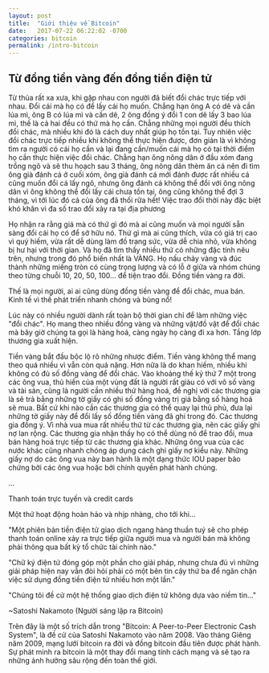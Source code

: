 ```yaml
---
layout: post
title:  "Giới thiệu về Bitcoin"
date:   2017-07-22 06:22:02 -0700
categories: bitcoin
permalink: /intro-bitcoin
---
```

## Từ đồng tiền vàng đến đồng tiền điện tử

Từ thủa rất xa xưa, khi gặp nhau con người đã biết đổi chác trực tiếp với nhau. Đổi cái mà họ có để lấy cái họ muốn. Chẳng hạn ông A có dê và cần lúa mì, ông B có lúa mì và cần dê, 2 ông đồng ý đổi 1 con dê lấy 3 bao lúa mì, thế là cả hai đều có thứ mà họ cần. Chẳng những mọi người đều thích đổi chác, mà nhiều khi đó là cách duy nhất giúp họ tồn tại. Tuy nhiên việc đổi chác trực tiếp nhiều khi không thể thực hiện được, đơn giản là vì không tìm ra người có cái họ cần và lại đang cần/muốn cái mà họ có tại thời điểm họ cần thực hiện việc đổi chác. Chẳng hạn ông nông dân ở đầu xóm đang trồng ngô và sẽ thu hoạch sau 3 tháng, ông nông dân thèm ăn cá nên đi tìm ông già đánh cá ở cuối xóm, ông già đánh cá mới đánh được rất nhiều cá cũng muốn đổi cá lấy ngô, nhưng ông đánh cá không thể đổi với ông nông dân vì ông không thể đổi lấy cái chưa tồn tại, ông cũng không thể đợi 3 tháng, vì tới lúc đó cá của ông đã thối rữa hết! Việc trao đổi thời này đặc biệt khó khăn vì đa số trao đổi xảy ra tại địa phương

Họ nhận ra rằng giá mà có thứ gì đó mà ai cũng muốn và mọi người sẵn sàng đổi cái họ có để sở hữu nó. Thứ gì mà ai cũng thích, vừa có giá trị cao vì quý hiếm, vừa rất dễ dùng làm đồ trang sức, vừa dễ chia nhỏ, vừa không bị hư hại với thời gian. Và họ đã tìm thấy nhiều thứ có những đặc tính nêu trên, nhưng trong đó phổ biến nhất là VÀNG. Họ nấu chảy vàng và đúc thành những miếng tròn có cùng trọng lượng và có lỗ ở giữa và nhóm chúng theo từng chuỗi 10, 20, 50, 100... để tiện trao đổi. Đồng tiền vàng ra đời.

Thế là mọi người, ai ai cũng dùng đồng tiền vàng để đổi chác, mua bán. Kinh tế vì thế phát triển nhanh chóng và bùng nổ! 

Lúc này có nhiều người dành rất toàn bộ thời gian chỉ để làm những việc "đổi chác". Họ mang theo nhiều đồng vàng và những vật/đồ vật để đổi chác mà bây giờ chúng ta gọi là hàng hoá, càng ngày họ càng đi xa hơn. Tầng lớp thương gia xuất hiện.

Tiền vàng bắt đầu bộc lộ rõ những nhược điểm. Tiền vàng không thể mang theo quá nhiều vì vẫn còn quá nặng. Hơn nữa là do khan hiếm, nhiều khi không có đủ số đồng vàng để đổi chác. Vào khoảng thế kỷ thứ 7 một trong các ông vua, thủ hiến của một vùng đất là người rất giàu có với vô số vàng và tài sản, cũng là người cần nhiều thứ hàng hoá, đề nghị với các thương gia là sẽ trả bằng những tờ giấy có ghi số đồng vàng trị giá bằng số hàng hoá sẽ mua. Bất cứ khi nào cần các thương gia có thể quay lại thủ phủ, đưa lại những tờ giấy này để đổi lấy số đồng tiền vàng đã ghi trong đó. Các thương gia đồng ý. Vì nhà vua mua rất nhiều thứ từ các thương gia, nên các giấy ghi nợ lan rộng. Các thương gia nhận thấy họ có thể dùng nó để trao đổi, mua bán hàng hoá trực tiếp từ các thương gia khác. Những ông vua của các nước khác cũng nhanh chóng áp dụng cách ghi giấy nợ kiểu này. Những giấy nợ do các ông vua này ban hành là một dạng thức IOU paper bảo chứng bởi các ông vua hoặc bởi chính quyền phát hành chúng.

...

Thanh toán trực tuyến và credit cards

Một thứ hoạt động hoàn hảo và nhịp nhàng, cho tới khi...

"Một phiên bản tiền điện tử giao dịch ngang hàng thuần tuý sẽ cho phép
thanh toán online xảy ra trực tiếp giữa người mua và người bán mà 
không phải thông qua bất kỳ tổ chức tài chính nào."

"Chữ ký điện tử đóng góp một phần cho giải pháp, nhưng chưa đủ vì những
giải pháp hiện nay vẫn đòi hỏi phải có một bên tin cậy thứ ba
để ngăn chặn việc sử dụng đồng tiền điện tử nhiều hơn một lần."

"Chúng tôi đề cử một hệ thống giao dịch điện tử không dựa vào niềm tin..."

~Satoshi Nakamoto (Người sáng lập ra Bitcoin)

Trên đây là một số trích dẫn trong "Bitcoin: A Peer-to-Peer Electronic Cash System",
là đề cử của Satoshi Nakamoto vào năm 2008. Vào tháng Giêng năm 2009, mạng lưới bitcoin ra đời
và đồng bitcoin đầu tiên được phát hành. Sự phát minh ra bitcoin là một thay đổi mang tính cách mạng
và sẽ tạo ra những ảnh hưởng sâu rộng đến toàn thế giới.